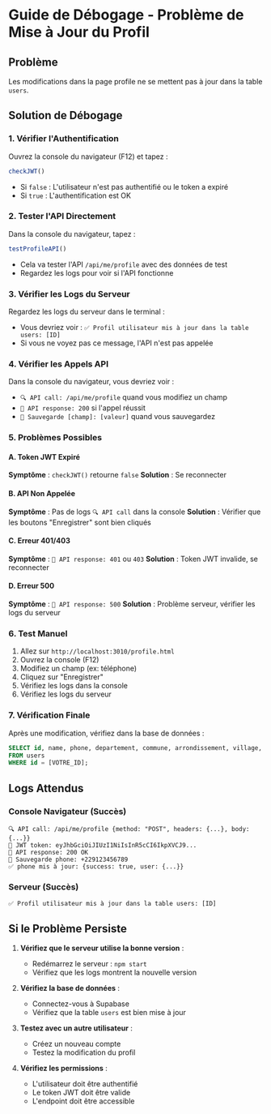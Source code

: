 # Guide de Débogage - Problème de Mise à Jour du Profil

## Problème
Les modifications dans la page profile ne se mettent pas à jour dans la table `users`.

## Solution de Débogage

### 1. Vérifier l'Authentification
Ouvrez la console du navigateur (F12) et tapez :
```javascript
checkJWT()
```
- Si `false` : L'utilisateur n'est pas authentifié ou le token a expiré
- Si `true` : L'authentification est OK

### 2. Tester l'API Directement
Dans la console du navigateur, tapez :
```javascript
testProfileAPI()
```
- Cela va tester l'API `/api/me/profile` avec des données de test
- Regardez les logs pour voir si l'API fonctionne

### 3. Vérifier les Logs du Serveur
Regardez les logs du serveur dans le terminal :
- Vous devriez voir : `✅ Profil utilisateur mis à jour dans la table users: [ID]`
- Si vous ne voyez pas ce message, l'API n'est pas appelée

### 4. Vérifier les Appels API
Dans la console du navigateur, vous devriez voir :
- `🔍 API call: /api/me/profile` quand vous modifiez un champ
- `📡 API response: 200` si l'appel réussit
- `💾 Sauvegarde [champ]: [valeur]` quand vous sauvegardez

### 5. Problèmes Possibles

#### A. Token JWT Expiré
**Symptôme** : `checkJWT()` retourne `false`
**Solution** : Se reconnecter

#### B. API Non Appelée
**Symptôme** : Pas de logs `🔍 API call` dans la console
**Solution** : Vérifier que les boutons "Enregistrer" sont bien cliqués

#### C. Erreur 401/403
**Symptôme** : `📡 API response: 401` ou `403`
**Solution** : Token JWT invalide, se reconnecter

#### D. Erreur 500
**Symptôme** : `📡 API response: 500`
**Solution** : Problème serveur, vérifier les logs du serveur

### 6. Test Manuel
1. Allez sur `http://localhost:3010/profile.html`
2. Ouvrez la console (F12)
3. Modifiez un champ (ex: téléphone)
4. Cliquez sur "Enregistrer"
5. Vérifiez les logs dans la console
6. Vérifiez les logs du serveur

### 7. Vérification Finale
Après une modification, vérifiez dans la base de données :
```sql
SELECT id, name, phone, departement, commune, arrondissement, village, project_name 
FROM users 
WHERE id = [VOTRE_ID];
```

## Logs Attendus

### Console Navigateur (Succès)
```
🔍 API call: /api/me/profile {method: "POST", headers: {...}, body: {...}}
🔑 JWT token: eyJhbGciOiJIUzI1NiIsInR5cCI6IkpXVCJ9...
📡 API response: 200 OK
💾 Sauvegarde phone: +229123456789
✅ phone mis à jour: {success: true, user: {...}}
```

### Serveur (Succès)
```
✅ Profil utilisateur mis à jour dans la table users: [ID]
```

## Si le Problème Persiste

1. **Vérifiez que le serveur utilise la bonne version** :
   - Redémarrez le serveur : `npm start`
   - Vérifiez que les logs montrent la nouvelle version

2. **Vérifiez la base de données** :
   - Connectez-vous à Supabase
   - Vérifiez que la table `users` est bien mise à jour

3. **Testez avec un autre utilisateur** :
   - Créez un nouveau compte
   - Testez la modification du profil

4. **Vérifiez les permissions** :
   - L'utilisateur doit être authentifié
   - Le token JWT doit être valide
   - L'endpoint doit être accessible
